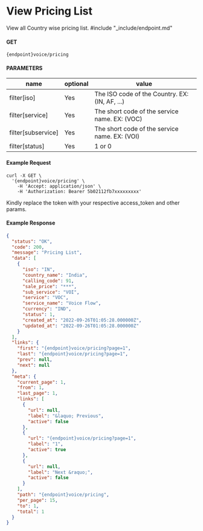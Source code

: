 # View Pricing List

View all Country wise pricing list.
#include "_include/endpoint.md"

#### GET

```
{endpoint}voice/pricing
```

#### PARAMETERS

| name               | optional | value                                          |
| ------------------ | -------- | ---------------------------------------------- |
| filter[iso]        | Yes      | The ISO code of the Country. EX: (IN, AF, ...) |
| filter[service]    | Yes      | The short code of the service name. EX: (VOC)  |
| filter[subservice] | Yes      | The short code of the service name. EX: (VOI)  |
| filter[status]     | Yes      | 1 or 0                                         |

#### Example Request

```
curl -X GET \
  '{endpoint}voice/pricing' \
    -H 'Accept: application/json' \
    -H 'Authorization: Bearer 5b02112fb7xxxxxxxxx'
```

Kindly replace the token with your respective access_token and other params.

#### Example Response

```json
{
  "status": "OK",
  "code": 200,
  "message": "Pricing List",
  "data": [
    {
      "iso": "IN",
      "country_name": "India",
      "calling_code": 91,
      "sale_price": "***",
      "sub_service": "VOI",
      "service": "VOC",
      "service_name": "Voice Flow",
      "currency": "IND",
      "status": 1,
      "created_at": "2022-09-26T01:05:28.000000Z",
      "updated_at": "2022-09-26T01:05:28.000000Z"
    }
  ],
  "links": {
    "first": "{endpoint}voice/pricing?page=1",
    "last": "{endpoint}voice/pricing?page=1",
    "prev": null,
    "next": null
  },
  "meta": {
    "current_page": 1,
    "from": 1,
    "last_page": 1,
    "links": [
      {
        "url": null,
        "label": "&laquo; Previous",
        "active": false
      },
      {
        "url": "{endpoint}voice/pricing?page=1",
        "label": "1",
        "active": true
      },
      {
        "url": null,
        "label": "Next &raquo;",
        "active": false
      }
    ],
    "path": "{endpoint}voice/pricing",
    "per_page": 15,
    "to": 1,
    "total": 1
  }
}
```
